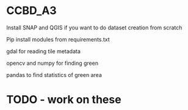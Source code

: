 # CCBD_A3
Install SNAP and QGIS if you want to do dataset creation from scratch

Pip install modules from requirements.txt

gdal for reading tile metadata

opencv and numpy for finding green

pandas to find statistics of green area
# TODO - work on these



